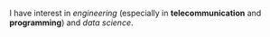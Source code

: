 I have interest in *engineering* (especially in **telecommunication** and **programming**) and *data science*. 
